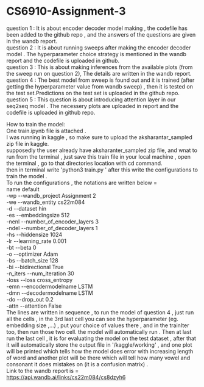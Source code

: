 # CS6910-Assignment-3
question 1 : It is about encoder decoder model making , the codefile has been added to the  github repo , and the answers of the questions are given in  the wandb report.<br>
question 2 : It is about running sweeps after making the encoder decoder model . The hyperparameter choice strategy is mentioned in the wandb report and the codefile is uploaded in github.<br>
question 3 : This is about making inferences from the available plots (from the sweep run on question 2), The details are written in the wandb report.<br>
question 4 : The best model from sweep is found out and it is trained (after getting the hyperparameter value from wandb sweep) , then it is tested on the test set.Predictions on the test set is uploaded in the github repo.<br>
question 5 : This question is about introducing attention layer in our seq2seq model . The necessery plots are uploaded in report and the codefile is uploaded in github repo.<br>

How to train the model:<br>
One train.ipynb file is attached . <br>
I was running in kaggle , so make sure to upload the aksharantar_sampled zip file in kaggle.<br>
supposedly the user already have aksharanter_sampled zip file, and wnat to run from the terminal , just save this train file in your local machine , open the terminal , go to that directories location with cd command.<br>
then in terminal write 'python3 train.py ' after this write the configurations to train the model .<br>
To run the configurations , the notations are  written below = <br>
        name               <t>    default <br>
-wp       --wandb_project      Assignment 2 <br>
-we       --wandb_entity       cs22m084<br>
-d        --dataset            hin<br>
-es       --embeddingsize      512<br>
-nenl     --number_of_encoder_layers  3<br>
-ndel     --number_of_decoder_layers  1<br>
-hs       --hiddensize                1024<br>
-lr       --learning_rate             0.001<br>
-bt       --beta                      0<br>
-o        --optimizer                 Adam<br>
-bs       --batch_size                128<br>
-bi       --bidirectional             True<br>
-n_iters  --num_iteration             30<br>
-loss     --loss                      cross_entropy<br>
-emn      --encodermodelname          LSTM<br>
-dmn      --decodermodelname          LSTM<br>
-do       --drop_out                  0.2<br>
-attn     --attention                 False<br>
The lines are written in sequence , to run the model of question 4 , just run all the cells , in the 3rd last cell you can see the hyperparameter (eg. embedding size ,...) , put your choice of values there , and in the trainIter too, then run those two cell. the model will automatically run . Then at last run the last cell , it is for evaluating the model on the test dataset , after that it will automatically store the output file in '/kaggle/working' , and one plot will be printed which tells how the model does error with increasing length of word and another plot will be there which will tell how many vowel and consonant it does mistakes on (it is a confusion matrix) . </br>
Link to the wandb report is = https://api.wandb.ai/links/cs22m084/cs8dzyh6
